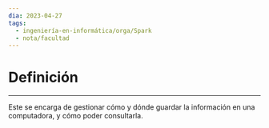 ```yaml
---
dia: 2023-04-27
tags:
  - ingeniería-en-informática/orga/Spark
  - nota/facultad
---
```

# Definición
---
Este se encarga de gestionar cómo y dónde guardar la información en una computadora, y cómo poder consultarla.